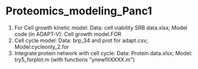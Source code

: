 # Proteomics_modeling_Panc1

1. For Cell growth kinetic model: 
	Data: cell viability SRB data.xlsx;
	Model code (in ADAPT-V): Cell growth model.FOR
2. Cell cycle model:
	Data: brp_34 and prot for adapt.csv;	
	Model:cycleonly_2.for
3. Integrate protein network with cell cycle: 
	Data: Protein data.xlsx; 
	Model: try5_forplot.m (with functions "ynewfitXXXX.m")
